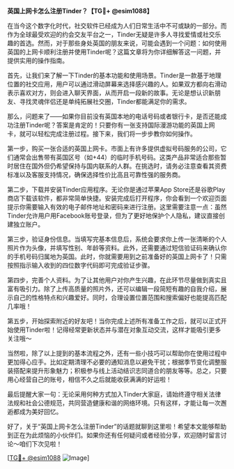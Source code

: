 **英国上网卡怎么注册Tinder？【TG💪+ @esim1088】**

在当今这个数字化时代，社交软件已经成为人们日常生活中不可或缺的一部分。而作为全球最受欢迎的约会交友平台之一，Tinder无疑是许多人寻找爱情或社交乐趣的首选。然而，对于那些身处英国的朋友来说，可能会遇到一个问题：如何使用英国的上网卡顺利注册并使用Tinder呢？这篇文章将为你详细解答这一问题，并提供实用的操作指南。

首先，让我们来了解一下Tinder的基本功能和使用场景。Tinder是一款基于地理位置的社交应用，用户可以通过滑动屏幕来选择感兴趣的人。如果双方都向右滑动表示喜欢对方，则会进入聊天界面，从而开启一段新的故事。无论是想认识新朋友、寻找灵魂伴侣还是单纯拓展社交圈，Tinder都能满足你的需求。

那么，问题来了——如果你目前没有英国本地的电话号码或者银行卡，是否还能成功注册Tinder呢？答案是肯定的！只要你有一张支持国际漫游功能的英国上网卡，就可以轻松完成注册过程。接下来，我们将一步步教你如何操作。

第一步，购买一张合适的英国上网卡。市面上有许多提供虚拟号码服务的公司，它们通常会出售带有英国区号（如+44）的临时手机号码。这类产品非常适合那些暂时居住在国外但仍希望保持与国内联系的人群。在挑选时，请务必注意查看其资费标准以及客服支持情况，确保选择性价比高且可靠性强的服务商。

第二步，下载并安装Tinder应用程序。无论你是通过苹果App Store还是谷歌Play商店下载该软件，都非常简单快捷。安装完成后打开程序，你会看到一个欢迎页面提示你需要输入有效的电子邮件地址和密码来进行注册。这里需要注意一点：虽然Tinder允许用户用Facebook账号登录，但为了更好地保护个人隐私，建议直接创建独立账户。

第三步，验证身份信息。当填写完基本信息后，系统会要求你上传一张清晰的个人照片作为头像，并填写性别、年龄等资料。此外，还需要通过短信验证码来确认你的手机号码归属地为英国。此时，你就需要用到之前准备好的英国上网卡了！只需按照指示输入收到的四位数字代码即可完成验证步骤。

第四步，完善个人资料。为了让其他用户对你产生兴趣，在此环节尽量做到真实且富有吸引力。除了上传高质量的照片外，还可以编辑一段简短有趣的自我介绍，展示自己的性格特点和兴趣爱好。同时，合理设置位置范围和搜索偏好也能提高匹配几率哦！

第五步，开始探索附近的好友吧！当你完成上述所有准备工作之后，就可以正式开始使用Tinder啦！记得经常更新状态并与潜在对象互动交流，这样才能吸引更多关注哦～

当然啦，除了以上提到的基本流程之外，还有一些小技巧可以帮助你在使用过程中更加得心应手。比如定期清理不必要的通知消息以避免干扰；根据季节变化调整服装搭配来提升形象魅力；积极参与线上活动结识志同道合的朋友等等。总之，只要用心经营自己的账号，相信不久之后就能收获满满的好运啦！

最后提醒大家一句：无论采用何种方式加入Tinder大家庭，请始终遵守相关法律法规和社会公德规范，共同营造健康和谐的网络环境。只有这样，才能让每一次邂逅都成为美好回忆。

好了，关于“英国上网卡怎么注册Tinder”的话题就聊到这里啦！希望本文能够帮助到正在为此烦恼的小伙伴们。如果你还有任何疑问或者经验分享，欢迎随时留言讨论～咱们下次见啦！

[[TG💪+ @esim1088](https://t.me/s/esim1088) ![Image](https://i.postimg.cc/4NQfJmqS/Snipaste-2025-05-13-00-14-12.png)]
